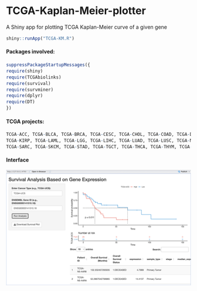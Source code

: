 # TCGA-Kaplan-Meier-plotter
A Shiny app for plotting TCGA Kaplan-Meier curve of a given gene 

``` r
shiny::runApp("TCGA-KM.R")
```
#### Packages involved: 
``` r
suppressPackageStartupMessages({
require(shiny)
require(TCGAbiolinks)
require(survival)
require(survminer)
require(dplyr)
require(DT)
})
```
#### TCGA projects:
``` r
TCGA-ACC, TCGA-BLCA, TCGA-BRCA, TCGA-CESC, TCGA-CHOL, TCGA-COAD, TCGA-DLBC, TCGA-ESCA, TCGA-GBM, TCGA-HNSC, TCGA-KICH, TCGA-KIRC,
TCGA-KIRP, TCGA-LAML, TCGA-LGG, TCGA-LIHC, TCGA-LUAD, TCGA-LUSC, TCGA-MESO, TCGA-OV, TCGA-PAAD, TCGA-PCPG, TCGA-PRAD, TCGA-READ,
TCGA-SARC, TCGA-SKCM, TCGA-STAD, TCGA-TGCT, TCGA-THCA, TCGA-THYM, TCGA-UCEC, TCGA-UCS, TCGA-UVM

```
#### Interface
![screenshot](layout.png)
